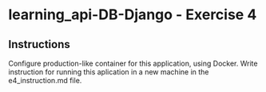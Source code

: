 # learning_api-DB-Django - Exercise 4

## Instructions

Configure production-like container for this application, using Docker. Write instruction for running this aplication in a new machine in the e4_instruction.md file.